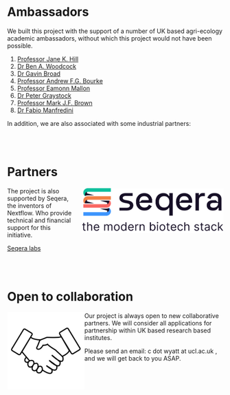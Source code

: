 # Ambassadors

We built this project with the support of a number of UK based agri-ecology academic ambassadors, without which this project would not have been possible.

1. [Professor Jane K. Hill](https://www.york.ac.uk/biology/research/ecology-evolution/jane-k-hill/)
2. [Dr Ben A. Woodcock](https://www.ceh.ac.uk/staff/ben-woodcock)
3. [Dr Gavin Broad](https://www.nhm.ac.uk/our-science/departments-and-staff/staff-directory/gavin-broad.html)
4. [Professor Andrew F.G. Bourke](https://research-portal.uea.ac.uk/en/persons/andrew-bourke)
5. [Professor Eamonn Mallon](https://le.ac.uk/people/eamonn-mallon)
6. [Dr Peter Graystock](https://www.imperial.ac.uk/people/p.graystock)
7. [Professor Mark J.F. Brown](https://pure.royalholloway.ac.uk/en/persons/mark-j-f-brown)
8. [Dr Fabio Manfredini](https://www.abdn.ac.uk/people/fabio.manfredini/)



In addition, we are also associated with some industrial partners:

<br><br>

<img style="margin-top: 5rem ;margin-left: 1rem" align="right" width="330" src="./img/seqera.png" />

# Partners

The project is also supported by Seqera, the inventors of Nextflow. Who provide technical and financial support for this initiative. 

[Seqera labs](https://seqera.io/)

<br><br>

# Open to collaboration

<img align="left" width="180" src="./img/handshake.png" />

Our project is always open to new collaborative partners. We will consider all applications for partnership within UK based research based institutes.

Please send an email: c dot wyatt at ucl.ac.uk , and we will get back to you ASAP.

